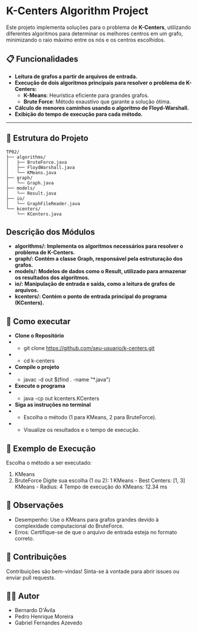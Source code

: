 # K-Centers Algorithm Project

Este projeto implementa soluções para o problema de **K-Centers**, utilizando diferentes algoritmos para determinar os melhores centros em um grafo, minimizando o raio máximo entre os nós e os centros escolhidos.

## 📋 Funcionalidades

- **Leitura de grafos a partir de arquivos de entrada.**
- **Execução de dois algoritmos principais para resolver o problema de K-Centers:**
  - **K-Means**: Heurística eficiente para grandes grafos.
  - **Brute Force**: Método exaustivo que garante a solução ótima.
- **Cálculo de menores caminhos usando o algoritmo de Floyd-Warshall.**
- **Exibição do tempo de execução para cada método.**

---

## 📂 Estrutura do Projeto

```plaintext
TP02/
├── algorithms/
│   ├── BruteForce.java
│   ├── FloydWarshall.java
│   └── KMeans.java
├── graph/
│   └── Graph.java
├── models/
│   └── Result.java
├── io/
│   └── GraphFileReader.java
└── kcenters/
    └── KCenters.java
```

## Descrição dos Módulos
- **algorithms/: Implementa os algoritmos necessários para resolver o problema de K-Centers.**
- **graph/: Contém a classe Graph, responsável pela estruturação dos grafos.**
- **models/: Modelos de dados como o Result, utilizado para armazenar os resultados dos algoritmos.**
- **io/: Manipulação de entrada e saída, como a leitura de grafos de arquivos.**
- **kcenters/: Contém o ponto de entrada principal do programa (KCenters).**

## 🚀 Como executar

- **Clone o Repositório**
-  - git clone https://github.com/seu-usuario/k-centers.git
-  - cd k-centers
- **Compile o projeto**
-  - javac -d out $(find . -name "*.java")
- **Execute o programa**
-  - java -cp out kcenters.KCenters
- **Siga as instruções no terminal**
-  - Escolha o método (1 para KMeans, 2 para BruteForce).
-  - Visualize os resultados e o tempo de execução.
  

## 🧪 Exemplo de Execução

Escolha o método a ser executado:
1. KMeans
2. BruteForce
Digite sua escolha (1 ou 2): 1
KMeans - Best Centers: [1, 3]
KMeans - Radius: 4
Tempo de execução do KMeans: 12.34 ms

## 📝 Observações

- Desempenho: Use o KMeans para grafos grandes devido à complexidade computacional do BruteForce.
- Erros: Certifique-se de que o arquivo de entrada esteja no formato correto.

## 🤝 Contribuições

Contribuições são bem-vindas! Sinta-se à vontade para abrir issues ou enviar pull requests.

## 🧑‍💻 Autor
- Bernardo D'Ávila
- Pedro Henrique Moreira
- Gabriel Fernandes Azevedo
